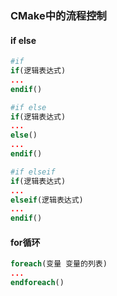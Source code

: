 ### CMake中的流程控制

####  if else

```cmake
#if
if(逻辑表达式)
...
endif()

#if else
if(逻辑表达式)
...
else()
...
endif()

#if elseif
if(逻辑表达式)
...
elseif(逻辑表达式)
...
endif()
```

#### for循环

```cmake
foreach(变量 变量的列表)
...
endforeach()
```


